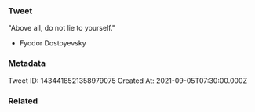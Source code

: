 ### Tweet
"Above all, do not lie to yourself." 

- Fyodor Dostoyevsky

### Metadata
Tweet ID: 1434418521358979075
Created At: 2021-09-05T07:30:00.000Z

### Related

